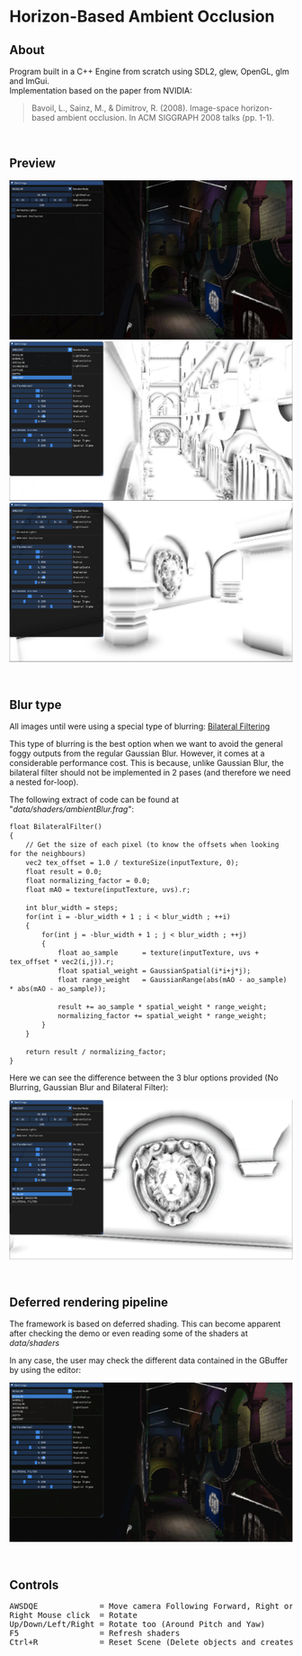 # Horizon-Based Ambient Occlusion

## About

Program built in a C++ Engine from scratch using SDL2, glew, OpenGL, glm and ImGui.  
Implementation based on the paper from NVIDIA: 

>Bavoil, L., Sainz, M., & Dimitrov, R. (2008). Image-space horizon-based ambient occlusion. In ACM SIGGRAPH 2008 talks (pp. 1-1).

<br>

## Preview

![This is a alt text.](/docs/GeneralView.gif "AO On/off - General view")
![This is a alt text.](/docs/AO1.png "AO only Screenshot #1")
![This is a alt text.](/docs/AO2.png "AO only Screenshot #2")

<br>

## Blur type

All images until were using a special type of blurring: [Bilateral Filtering](https://en.wikipedia.org/wiki/Bilateral_filter)  

This type of blurring is the best option when we want to avoid the general foggy outputs from the regular Gaussian Blur. However, it comes at a considerable performance cost. This is because, unlike Gaussian Blur, the bilateral filter should not be implemented in 2 pases (and therefore we need a nested for-loop).  
  
The following extract of code can be found at "*data/shaders/ambientBlur.frag*":

```
float BilateralFilter()
{
	// Get the size of each pixel (to know the offsets when looking for the neighbours)
    vec2 tex_offset = 1.0 / textureSize(inputTexture, 0);
    float result = 0.0;
	float normalizing_factor = 0.0;
	float mAO = texture(inputTexture, uvs).r;

	int blur_width = steps;
	for(int i = -blur_width + 1 ; i < blur_width ; ++i)
	{
		for(int j = -blur_width + 1 ; j < blur_width ; ++j)
		{
			float ao_sample      = texture(inputTexture, uvs + tex_offset * vec2(i,j)).r;
			float spatial_weight = GaussianSpatial(i*i+j*j);
			float range_weight   = GaussianRange(abs(mAO - ao_sample) * abs(mAO - ao_sample));

			result += ao_sample * spatial_weight * range_weight;
			normalizing_factor += spatial_weight * range_weight;
		}
	}
	
	return result / normalizing_factor;
}
```

Here we can see the difference between the 3 blur options provided (No Blurring, Gaussian Blur and Bilateral Filter): 

![This is a alt text.](/docs/BlurComparison.gif "Blur Comparisons")

<br>

## Deferred rendering pipeline

The framework is based on deferred shading. This can become apparent after checking the demo or even reading some of the shaders at *data/shaders*  
  
In any case, the user may check the different data contained in the GBuffer by using the editor:

![This is a alt text.](/docs/GBuffer.gif "Blur Comparisons")

<br>

## Controls

<pre>
AWSDQE             = Move camera Following Forward, Right or World's Up Vector
Right Mouse click  = Rotate
Up/Down/Left/Right = Rotate too (Around Pitch and Yaw)
F5                 = Refresh shaders
Ctrl+R             = Reset Scene (Delete objects and creates them again)
</pre>
